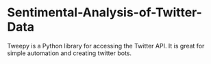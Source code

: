 # Sentimental-Analysis-of-Twitter-Data
Tweepy is a Python library for accessing the Twitter API. It is great for simple automation and creating twitter bots.
